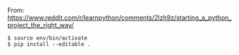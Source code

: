 From: https://www.reddit.com/r/learnpython/comments/2lzh9z/starting_a_python_project_the_right_way/

```
$ source env/bin/activate
$ pip install --editable .
```
